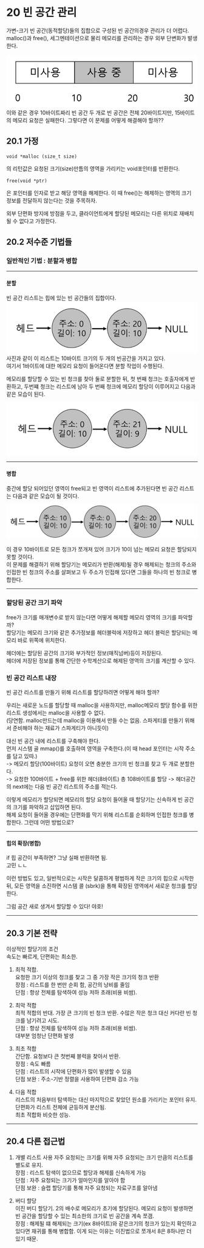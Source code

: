 # 20 빈 공간 관리

가변-크기 빈 공간(동적할당)들의 집합으로 구성된 빈 공간의경우 관리가 더 어렵다.  
malloc()과 free(), 세그멘테이션으로 물리 메모리를 관리하는 경우 외부 단변화가 발생한다.  

<img src="image\img01.png">
이와 같은 경우 10바이트짜리 빈 공간 두 개로 빈 공간은 전체 20바이트지만, 15바이트의 메모리 요청은 실패한다.  
그렇다면 이 문제를 어떻게 해결해야 할까??

## 20.1 가정

	void *malloc (size_t size)
의 리턴값은 요청된 크기(size)만틈의 영역을 가리키는 void포인터를 반환한다.  

	free(void *ptr)
은 포인터를 인자로 받고 해당 영역을 해제한다. 이 때 free()는 해제하는 영역의 크기 정보를 전달하지 않는다는 것을 주목하자.

외부 단편화 방지에 방점을 두고,
클라이언트에게 할당된 메모리는 다른 위치로 재배치 될 수 없다고 가정한다.

## 20.2 저수준 기법들

### 일반적인 기법 : 분할과 병합  
---
#### 분할
빈 공간 리스트는 힙에 있는 빈 공간들의 집합이다.
<img src="image/img02.png">
사진과 같이 이 리스트는 10바이트 크기의 두 개의 빈공간을 가지고 있다.  
여기서 1바이트에 대한 메모리 요청이 들어온다면 분할 작업이 수행된다.  

메모리를 할당할 수 있는 빈 청크를 찾아 둘로 분할한 뒤, 첫 번째 청크는 호출자에게 반환하고, 두번쨰 청크는 리스트에 남아 두 번째 청크에 메모리 할당이 이루어지고 다음과 같은 모습이 된다.  

<img src="image/img03.png">

---

#### 병합

중간에 할당 되어있던 영역이 free되고 빈 영역이 리스트에 추가된다면 빈 공간 리스트는 다음과 같은 모습이 될 것이다.

<img src="image/img02_2.png">

이 경우 10바이트로 모든 청크가 쪼개져 있어 크기가 10이 넘는 메모리 요청은 할당되지 못할 것이다.  
이 문제를 해결하기 위해 할당기는 메모리가 반환(해제)될 경우 해제되는 청크의 주소와 인접한 빈 청크의 주소를 살펴보고 두 주소가 인접해 있다면 그들을 하나의 빈 청크로 병합한다.

---

### 할당된 공간 크기 파악
free가 크기를 매개변수로 받지 않는다면 어떻게 해제할 메모리 영역의 크기를 파악할까?  
할당기는 메모리 크기와 같은 추가정보를 헤더블럭에 저장하고 헤더 블럭은 할당되는 메모리 바로 위쪽에 위치한다.  

헤더에는 할당된 공간의 크기와 부가적인 정보(매직넘버)등이 저장된다.  
헤더에 저장된 정보를 통해 간단한 수학계산으로 해제된 영역의 크기를 계산할 수 있다.


### 빈 공간 리스트 내장

빈 공간 리스트를 만들기 위해 리스트를 할당하려면 어떻게 해야 할까?

우리는 새로운 노드를 할당할 때 malloc을 사용하지만, malloc메모리 할당 함수를 위한 리스트 생성에서는 malloc을 사용할 수 없다.  
(당연함. malloc만드는데 malloc을 이용해서 만들 수는 없음. 스파게티를 만들기 위해서 준비해야 하는 재료가 스파게티가 아니듯이)

대신 빈 공간 내에 리스트를 구축해야 한다.  
먼저 시스템 골 mmap()를 호출하여 영역을 구축한다.(이 때 head 포인터는 시작 주소를 담고 있따.)  
-> 메모리 할당(100바이트) 요청이 오면 충분한 크기의 빈 청크를 찾고 두 개로 분할한다.  
-> 요청한 100바이트 + free를 위한 헤더(8바이트) 총 108바이트를 할당 
-> 헤더공간의 next에는 다음 빈 공간 리스트의 주소를 적는다.  

이렇게 메모리가 할당되면 메모리의 할당 요청이 들어올 때 할당기는 신속하게 빈 공간의 크기를 파악하고 삽입하면 된다.  
해제 요청이 들어올 경우에는 단편화를 막기 위해 리스트를 순회하며 인접한 청크를 병합한다. 그런데 어떤 방법으로?

---

#### 힙의 확장(병합)

if 힙 공간이 부족하면?  그냥 실패 반환하면 됨.  
	고민 ㄴㄴ

이런 방법도 있고, 일반적으로는 시작은 달콤하게 평범하게 작은 크기의 힙으로 시작한 뒤, 모든 영역을 소진하면 시스템 콜 (sbrk)을 통해 확장된 영역에서 새로운 청크를 할당한다.

그럼 공간 새로 생겨서 할당할 수 있다! 야호!

---

## 20.3 기본 전략

이상적인 할당기의 조건  
속도는 빠르게, 단편화는 최소한.

1. 최적 적합.  
	요청한 크기 이상의 청크를 찾고 그 중 가장 작은 크기의 청크 반환  
	장점 : 리스트를 한 번만 순회 함, 공간의 낭비를 줄임  
	단점 : 항상 전체를 탐색하여 성능 저하 초래(비용 비쌈).

2. 최악 적합  
	최적 적합의 반대. 가장 큰 크기의 빈 청크 반환. 수많은 작은 청크 대신 커다란 빈 청크를 남기려고 시도.  
	단점 : 항상 전체를 탐색하여 성능 저하 초래(비용 비쌈).  
		  대부분 엄청난 단편화 발생

3. 최초 적합  
	간단함. 요청보다 큰 첫번째 블럭을 찾아서 반환.  
	장점 : 속도 빠름  
	단점 : 리스트의 시작에 단편화가 많이 발생할 수 있음  
	단점 보완 : 주소-기반 정렬을 사용하여 단편화 감소 가능   

4. 다음 적합  
	리스트의 처음부터 탐색하는 대신 마지막으로 찾았던 원소를 가리키는 포인터 유지. 단편화가 리스트 전체에 균등하게 분산됨.  
	최초 적합화 비슷한 성능.

---

## 20.4 다른 접근법

1. 개별 리스트 사용
	자주 요청되는 크기를 위해 자주 요청되는 크기 만큼의 리스트를 별도로 유지.  
	장점 : 리스트 탐색이 없으므로 할당과 해제를 신속하게 가능  
	단점 : 자주 요청되는 크기가 얼마인지를 알아야 함  
	단점 보완 : 슬랩 할당기를 통해 자주 요청되는 자료구조를 알아냄

2. 버디 할당  
	이진 버디 할당기. 2의 배수로 메모리가 초기에 할당된다. 메모리 요청이 발생하면 빈 공간을 할당할 수 있는 최소한의 크기로 빈 공간을 계속 쪼갬.  
	장점 : 해제될 떄 해제되는 크기(ex 8바이트)와 같은크기의 청크가 있는지 확인하고 있다면 재귀를 통해 병합함.  이게 되는 이유는 이진법으로 쪼개서 8은 8하나만 더 있기 때문.


